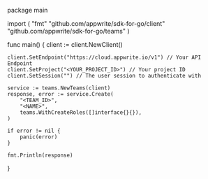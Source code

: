 package main

import (
    "fmt"
    "github.com/appwrite/sdk-for-go/client"
    "github.com/appwrite/sdk-for-go/teams"
)

func main() {
    client := client.NewClient()

    client.SetEndpoint("https://cloud.appwrite.io/v1") // Your API Endpoint
    client.SetProject("<YOUR_PROJECT_ID>") // Your project ID
    client.SetSession("") // The user session to authenticate with

    service := teams.NewTeams(client)
    response, error := service.Create(
        "<TEAM_ID>",
        "<NAME>",
        teams.WithCreateRoles([]interface{}{}),
    )

    if error != nil {
        panic(error)
    }

    fmt.Println(response)
}
